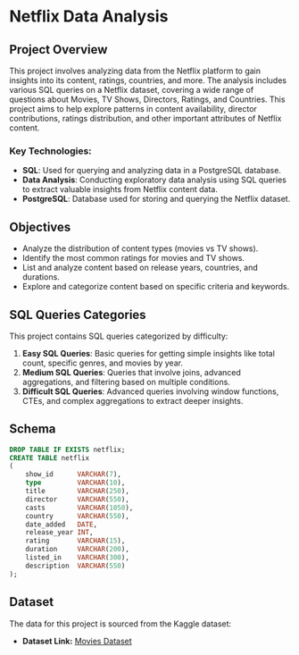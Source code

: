 # Netflix Data Analysis

## Project Overview

This project involves analyzing data from the Netflix platform to gain insights into its content, ratings, countries, and more. The analysis includes various SQL queries on a Netflix dataset, covering a wide range of questions about Movies, TV Shows, Directors, Ratings, and Countries. This project aims to help explore patterns in content availability, director contributions, ratings distribution, and other important attributes of Netflix content.

### Key Technologies:
- **SQL**: Used for querying and analyzing data in a PostgreSQL database.
- **Data Analysis**: Conducting exploratory data analysis using SQL queries to extract valuable insights from Netflix content data.
- **PostgreSQL**: Database used for storing and querying the Netflix dataset.

## Objectives

- Analyze the distribution of content types (movies vs TV shows).
- Identify the most common ratings for movies and TV shows.
- List and analyze content based on release years, countries, and durations.
- Explore and categorize content based on specific criteria and keywords.

## SQL Queries Categories

This project contains SQL queries categorized by difficulty:

1. **Easy SQL Queries**: Basic queries for getting simple insights like total count, specific genres, and movies by year.
2. **Medium SQL Queries**: Queries that involve joins, advanced aggregations, and filtering based on multiple conditions.
3. **Difficult SQL Queries**: Advanced queries involving window functions, CTEs, and complex aggregations to extract deeper insights.

## Schema

```sql
DROP TABLE IF EXISTS netflix;
CREATE TABLE netflix
(
    show_id      VARCHAR(7),
    type         VARCHAR(10),
    title        VARCHAR(250),
    director     VARCHAR(550),
    casts        VARCHAR(1050),
    country      VARCHAR(550),
    date_added   DATE,
    release_year INT,
    rating       VARCHAR(15),
    duration     VARCHAR(200),
    listed_in    VARCHAR(300),
    description  VARCHAR(550)
);
```

## Dataset

The data for this project is sourced from the Kaggle dataset:

- **Dataset Link:** [Movies Dataset](https://www.kaggle.com/datasets/shivamb/netflix-shows?resource=download)


